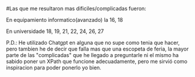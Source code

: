 #Las que me resultaron mas dificiles/complicadas fueron:


En equipamiento informatico(avanzado) la 16, 18

En universidade 18, 19, 21, 22, 24, 26, 27 


P.D.: He utilizado Chatgpt en alguna que no supe como tenia que hacer, pero tambien he de decir que falla mas que una escopeta de feria, la mayor parte de las "complicadas" que he llegado a preguntarle ni el mismo ha sabido poner un XPath que funcione adecuadamente, pero me sirvió como inspiracion para poder ponerlo yo bien.
